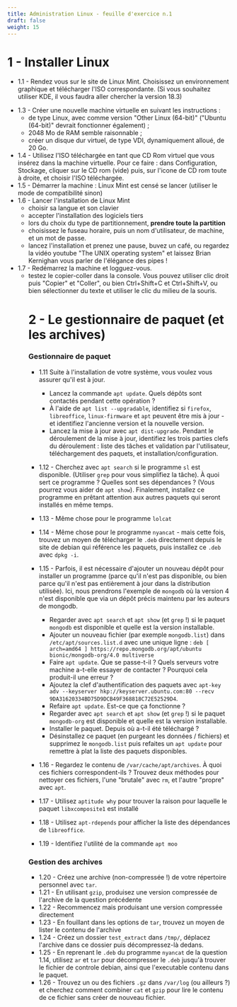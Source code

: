 ```yaml
---
title: Administration Linux - feuille d'exercice n.1
draft: false
weight: 15
---
```


# 1 - Installer Linux

- 1.1 - Rendez vous sur le site de Linux Mint. Choisissez un environnement graphique et télécharger l'ISO correspondante. (Si vous souhaitez utiliser KDE, il vous faudra aller chercher la version 18.3)
<!-- - 1.2 - (Optionnel, mais recommandé) Pendant que l'image télécharge, trouvez le programme `sha256sum.exe`. Cherchez comment ouvrir une console sous Windows et comment lancer ce programme pour calculer des hash. Une fois le téléchargement de l'ISO terminé, vérifier l'intégrité de l'image téléchargée avec ce programme. -->
- 1.3 - Créer une nouvelle machine virtuelle en suivant les instructions :
  - de type Linux, avec comme version "Other Linux (64-bit)" ("Ubuntu (64-bit)" devrait fonctionner également) ;
  - 2048 Mo de RAM semble raisonnable ;
  - créer un disque dur virtuel, de type VDI, dynamiquement alloué, de 20 Go.
- 1.4 - Utilisez l'ISO téléchargée en tant que CD Rom virtuel que vous insérez dans la machine virtuelle. Pour ce faire : dans Configuration, Stockage, cliquer sur le CD rom (vide) puis, sur l'icone de CD rom toute à droite, et choisir l'ISO téléchargée.
- 1.5 - Démarrer la machine : Linux Mint est censé se lancer (utiliser le mode de compatibilité sinon)
- 1.6 - Lancer l'installation de Linux Mint
  - choisir sa langue et son clavier
  - accepter l'installation des logiciels tiers
  - lors du choix du type de partitionnement, **prendre toute la partition**
  <!-- - créer une nouvelle table de partition, puis partitionner à l'aide du "+" l'espace de la manière suivante :
    - 300 Mo pour `/boot` en ext4
    - 14 Go pour `/` en ext4
    - 5 Go pour `/home` en ext4
    - le reste (~700 Mo) en swap -->
  - choisissez le fuseau horaire, puis un nom d'utilisateur, de machine, et un mot de passe.
  - lancez l'installation et prenez une pause, buvez un café, ou regardez la vidéo youtube "The UNIX operating system" et laissez Brian Kernighan vous parler de l'élégance des pipes !
- 1.7 - Redémarrez la machine et logguez-vous.
  <!-- Mettez-vous à l'aise et prenez vos marques dans votre nouvel environnement :
    - choisissez un nouveau fond d'écran, naviguez dans les fichiers, testez le menu démarrer
    - choisissez un thème de couleur pour le terminal (Edition > Preferences > Couleurs)
    - personnalisez votre PS1 et vos alias -->
  - testez le copier-coller dans la console. Vous pouvez utiliser clic droit puis "Copier" et "Coller", ou bien Ctrl+Shift+C et Ctrl+Shift+V, ou bien sélectionner du texte et utiliser le clic du milieu de la souris.
      <!-- - tapez quelques commandes et tentez de maîtriser des raccourcis comme Ctrl+R, Ctrl+A/E, Ctrl+U/K -->
      <!-- - (éventuellement, testez et configurer l'éditeur de texte graphique "xed") -->
    <!-- - 1.8 - Vérifiez avec `df -h`, `lsblk -f` et `mount` que le partitionnement et les points de montage correspondent à ce que vous avez fait. -->
    <!-- - 1.9 - Au bureau, un collègue vous informe que vous aurez besoin d'une partition de type NTFS sur votre disque, pour pouvoir communiquer avec un OS de type Microsoft. Vous décidez alors d'ajuster le partitionnement de votre disque.
  - Relancez votre machine, de nouveau avec l'ISO dans le lecteur CD virtuel
  - Depuis la live CD, lancez le programme "Gparted"
  - Redimensionnez la partition correspondant à /home pour la réduire de 1 Go
  - Créez une nouvelle partition de type ntfs prenant le 1 Go maintenant libre
  - Validez les changements
  - Redémarrez le système
- De retour sur votre bureau, :
  - Vérifier qu'une nouvelle partition ntfs est effectivement présente via `lsblk -f`
  - Créez un dossier `windows` dans `/media/` puis montez manuellement la nouvelle partition sur `/media/windows`. (Vérifiez le résultat avec `lsblk` et `df -h`)
- 1.10 - Rendez ce montage automatique en modifiant `/etc/fstab` et en redémarrant le système. (Vérifiez le résultat avec `lsblk` et `df -h`) -->

<!-- ### Exercices avancés

- Inspectez l'arbre des processus avec `ps -ef --forest` et identifiez le serveur graphique `Xorg`
- Si vous avez une clef USB, trouvez de quoi flasher l'ISO depuis Windows (par exemple, Etcher ou Unetbootin) puis tentez de démarrer votre machine physique sur la live USB (n'installez pas Linux Mint sur la machine physique !!)
- De retour dans la machine virtuelle, arrangez-vous pour affichez GRUB pendant le démarrage puis appuyez sur "e" pour modifier les instructions de démarrage. À la fin de la commande "linux", ajoutez `init=/bin/bash` puis poursuivez le démarrage. Que se passe-t-il ? -->

# 2 - Le gestionnaire de paquet (et les archives)

### Gestionnaire de paquet

- 1.11 Suite à l'installation de votre système, vous voulez vous assurer qu'il est à jour.

  - Lancez la commande `apt update`. Quels dépôts sont contactés pendant cette opération ?
  - À l'aide de `apt list --upgradable`, identifiez si `firefox`, `libreoffice`, `linux-firmware` et `apt` peuvent être mis à jour - et identifiez l'ancienne version et la nouvelle version.
  - Lancez la mise à jour avec `apt dist-upgrade`. Pendant le déroulement de la mise à jour, identifiez les trois parties clefs du déroulement : liste des tâches et validation par l'utilisateur, téléchargement des paquets, et installation/configuration.

- 1.12 - Cherchez avec `apt search` si le programme `sl` est disponible. (Utiliser `grep` pour vous simplifiez la tâche). À quoi sert ce programme ? Quelles sont ses dépendances ? (Vous pourrez vous aider de `apt show`). Finalement, installez ce programme en prêtant attention aux autres paquets qui seront installés en même temps.
- 1.13 - Même chose pour le programme `lolcat`
- 1.14 - Même chose pour le programme `nyancat` - mais cette fois, trouvez un moyen de télécharger le `.deb` directement depuis le site de debian qui référence les paquets, puis installez ce `.deb` avec `dpkg -i`.
- 1.15 - Parfois, il est nécessaire d'ajouter un nouveau dépôt pour installer un programme (parce qu'il n'est pas disponible, ou bien parce qu'il n'est pas entièrement à jour dans la distribution utilisée). Ici, nous prendrons l'exemple de `mongodb` où la version 4 n'est disponible que via un dépôt précis maintenu par les auteurs de mongodb.
  - Regarder avec `apt search` et `apt show` (et `grep` !) si le paquet `mongodb` est disponible et quelle est la version installable.
  - Ajouter un nouveau fichier (par exemple `mongodb.list`) dans `/etc/apt/sources.list.d` avec une unique ligne : `deb [ arch=amd64 ] https://repo.mongodb.org/apt/ubuntu bionic/mongodb-org/4.0 multiverse`
  - Faire `apt update`. Que se passe-t-il ? Quels serveurs votre machine a-t-elle essayer de contacter ? Pourquoi cela produit-il une erreur ?
  - Ajoutez la clef d'authentification des paquets avec `apt-key adv --keyserver hkp://keyserver.ubuntu.com:80 --recv 9DA31620334BD75D9DCB49F368818C72E52529D4`.
  - Refaire `apt update`. Est-ce que ça fonctionne ?
  - Regarder avec `apt search` et `apt show` (et `grep` !) si le paquet `mongodb-org` est disponible et quelle est la version installable.
  - Installer le paquet. Depuis où a-t-il été téléchargé ?
  - Désinstallez ce paquet (en purgeant les données / fichiers) et supprimez le `mongodb.list` puis refaites un `apt update` pour remettre à plat la liste des paquets disponibles.
- 1.16 - Regardez le contenu de `/var/cache/apt/archives`. À quoi ces fichiers correspondent-ils ? Trouvez deux méthodes pour nettoyer ces fichiers, l'une "brutale" avec `rm`, et l'autre "propre" avec `apt`.
- 1.17 - Utilisez `aptitude why` pour trouver la raison pour laquelle le paquet `libxcomposite1` est installé
- 1.18 - Utilisez `apt-rdepends` pour afficher la liste des dépendances de `libreoffice`.
- 1.19 - Identifiez l'utilité de la commande `apt moo`

### Gestion des archives

- 1.20 - Créez une archive (non-compressée !) de votre répertoire personnel avec `tar`.
- 1.21 - En utilisant `gzip`, produisez une version compressée de l'archive de la question précédente
- 1.22 - Recommencez mais produisant une version compressée directement
- 1.23 - En fouillant dans les options de `tar`, trouvez un moyen de lister le contenu de l'archive
- 1.24 - Créez un dossier `test_extract` dans `/tmp/`, déplacez l'archive dans ce dossier puis décompressez-là dedans.
- 1.25 - En reprenant le `.deb` du programme `nyancat` de la question 1.14, utilisez `ar` et `tar` pour décompresser le `.deb` jusqu'à trouver le fichier de controle debian, ainsi que l'executable contenu dans le paquet.
- 1.26 - Trouvez un ou des fichiers `.gz` dans `/var/log` (ou ailleurs ?) et cherchez comment combiner `cat` et `gzip` pour lire le contenu de ce fichier sans créer de nouveau fichier.

<!-- ### Exercices avancés

- Investiguez les options de `apt-rdepends` et du programme `dot` pour générer un rendu en PNG du graphe de dépendance de `firefox`.
- Trouvez où télécharger le `.deb` du paquet `nyancat` depuis `ftp.debian.org`
- (Très avancé) Renseignez-vous sur `equivs` et créez un package virtuel `lolstuff` qui dépend de `sl`, `lolcat` et `nyancat` -->
